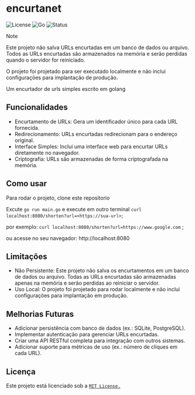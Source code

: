 # encurtanet

![License](https://img.shields.io/badge/license-MIT-blue.svg)
![Go](https://img.shields.io/badge/Go-1.20+-00ADD8?logo=go)
![Status](https://img.shields.io/badge/status-In%20Development-yellow)

> [!NOTE]
> Este projeto não salva URLs encurtadas em um banco de dados ou arquivo. Todos as URLs encurtadas são armazenados na memória e serão perdidas quando o servidor for reiniciado.
>
> O projeto foi projetado para ser executado localmente e não inclui configurações para implantação de produção.
>

Um encurtador de urls simples escrito em golang

## Funcionalidades

* Encurtamento de URLs: Gera um identificador único para cada URL fornecida.
* Redirecionamento: URLs encurtadas redirecionam para o endereço original.
* Interface Simples: Inclui uma interface web para encurtar URLs diretamente no navegador.
* Criptografia: URLs são armazenadas de forma criptografada na memória.

## Como usar

Para rodar o projeto, clone este repositorio

Excute `go run main.go` e execute em outro terminal `curl localhost:8080/shorten?url=<https://sua-url>`;

por exemplo: `curl localhost:8080/shorten?url=https://www.google.com` ;

ou acesse no seu navegador: http://localhost:8080

## Limitações

* Não Persistente: Este projeto não salva os encurtamentos em um banco de dados ou arquivo. Todas as URLs encurtadas são armazenadas apenas na memória e serão perdidas ao reiniciar o servidor.
* Uso Local: O projeto foi projetado para rodar localmente e não inclui configurações para implantação em produção.

## Melhorias Futuras

* Adicionar persistência com banco de dados (ex.: SQLite, PostgreSQL).
* Implementar autenticação para gerenciar URLs encurtadas.
* Criar uma API RESTful completa para integração com outros sistemas.
* Adicionar suporte para métricas de uso (ex.: número de cliques em cada URL).

## Licença

Este projeto está licenciado sob a [`MIT License.`](/LICENSE)